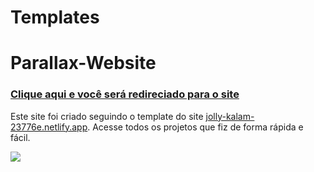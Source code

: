 # Templates


# Parallax-Website

 <h3><a href="https://allan-carlos.github.io/Templates/">Clique aqui e você será redireciado para o site<a></h3>

 Este site foi criado seguindo o template do site <a href="https://jolly-kalam-23776e.netlify.app">jolly-kalam-23776e.netlify.app<a>. Acesse todos os projetos que fiz de forma rápida e fácil.
 
 <img src="https://imgur.com/uAX6d05.png">
